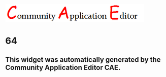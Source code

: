 ![CAE](https://github.com/PhilCAEOrg/frontendComponent-64/blob/gh-pages/img/logo.png)  

64
===================


This widget was automatically generated by the Community Application Editor CAE.  
---------------
